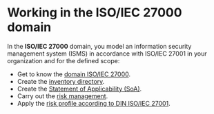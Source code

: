 <!-- © 2025 The Project Contributors - see AUTHORS.txt -->
# Working in the ISO/IEC 27000 domain

In the **ISO/IEC 27000** domain, you model an information security management system (ISMS) in accordance with ISO/IEC 27001 in your organization and for the defined scope:

- Get to know the [domain ISO/IEC 27000](./domain-iso-27000-description).
- Create the [inventory directory](./inventory).
- Create the [Statement of Applicability (SoA)](./soa).
- Carry out the [risk management](./risk-management).
- Apply the [risk profile according to DIN ISO/IEC 27001](./profiles).
